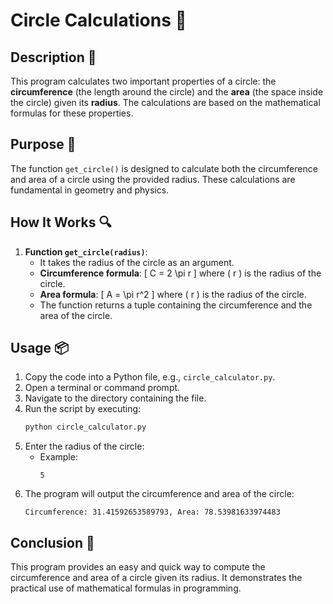 # Circle Calculations 🎯

## Description 📝

This program calculates two important properties of a circle: the **circumference** (the length around the circle) and the **area** (the space inside the circle) given its **radius**.
The calculations are based on the mathematical formulas for these properties.

## Purpose 🎯

The function `get_circle()` is designed to calculate both the circumference and area of a circle using the provided radius. These calculations are fundamental in geometry and physics.

## How It Works 🔍

1. **Function `get_circle(radius)`**:
    - It takes the radius of the circle as an argument.
    - **Circumference formula**:
      \[
      C = 2 \pi r
      \]
      where \( r \) is the radius of the circle.
    - **Area formula**:
      \[
      A = \pi r^2
      \]
      where \( r \) is the radius of the circle.
    - The function returns a tuple containing the circumference and the area of the circle.

## Usage 📦

1. Copy the code into a Python file, e.g., `circle_calculator.py`.
2. Open a terminal or command prompt.
3. Navigate to the directory containing the file.
4. Run the script by executing:
    ```bash
    python circle_calculator.py
    ```
5. Enter the radius of the circle:
    - Example:
        ```
        5
        ```
6. The program will output the circumference and area of the circle:
    ```
    Circumference: 31.41592653589793, Area: 78.53981633974483
    ```

## Conclusion 🚀

This program provides an easy and quick way to compute the circumference and area of a circle given its radius.
It demonstrates the practical use of mathematical formulas in programming.
